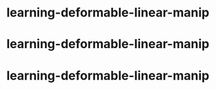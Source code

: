 # learning-deformable-linear-manip
# learning-deformable-linear-manip
# learning-deformable-linear-manip
